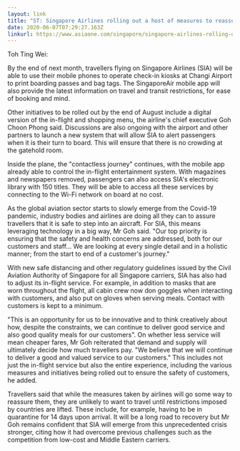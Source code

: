 ```yaml
---
layout: link
title: "ST: Singapore Airlines rolling out a host of measures to reassure travellers"
date: 2020-06-07T07:29:27.163Z
linkurl: https://www.asiaone.com/singapore/singapore-airlines-rolling-out-host-measures-reassure-travellers
---
```

Toh Ting Wei: 

By the end of next month, travellers flying on Singapore Airlines (SIA) will be able to use their mobile phones to operate check-in kiosks at Changi Airport to print boarding passes and bag tags.  The SingaporeAir mobile app will also provide the latest information on travel and transit restrictions, for ease of booking and mind.

Other initiatives to be rolled out by the end of August include a digital version of the in-flight and shopping menu, the airline's chief executive Goh Choon Phong said.  Discussions are also ongoing with the airport and other partners to launch a new system that will allow SIA to alert passengers when it is their turn to board.
 This will ensure that there is no crowding at the gatehold room.

Inside the plane, the "contactless journey" continues, with the mobile app already able to control the in-flight entertainment system.  With magazines and newspapers removed, passengers can also access SIA's electronic library with 150 titles. They will be able to access all these services by connecting to the Wi-Fi network on board at no cost.

As the global aviation sector starts to slowly emerge from the Covid-19 pandemic, industry bodies and airlines are doing all they can to assure travellers that it is safe to step into an aircraft.  For SIA, this means leveraging technology in a big way, Mr Goh said. "Our top priority is ensuring that the safety and health concerns are addressed, both for our customers and staff... We are looking at every single detail and in a holistic manner; from the start to end of a customer's journey."

With new safe distancing and other regulatory guidelines issued by the Civil Aviation Authority of Singapore for all Singapore carriers, SIA has also had to adjust its in-flight service. For example, in addition to masks that are worn throughout the flight, all cabin crew now don goggles when interacting with customers, and also put on gloves when serving meals. Contact with customers is kept to a minimum.

"This is an opportunity for us to be innovative and to think creatively about how, despite the constraints, we can continue to deliver good service and also good quality meals for our customers".  On whether less service will mean cheaper fares, Mr Goh reiterated that demand and supply will ultimately decide how much travellers pay. "We believe that we will continue to deliver a good and valued service to our customers." This includes not just the in-flight service but also the entire experience, including the various measures and initiatives being rolled out to ensure the safety of customers, he added.

Travellers said that while the measures taken by airlines will go some way to reassure them, they are unlikely to want to travel until restrictions imposed by countries are lifted. These include, for example, having to be in quarantine for 14 days upon arrival.  It will be a long road to recovery but Mr Goh remains confident that SIA will emerge from this unprecedented crisis stronger, citing how it had overcome previous challenges such as the competition from low-cost and Middle Eastern carriers.